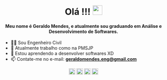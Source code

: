 <h1 align="center">Olá !!! <img src="https://raw.githubusercontent.com/kaueMarques/kaueMarques/master/hi.gif" width="30px"> </h1>
<h4 align="center">Meu nome é Geraldo Mendes, e atualmente sou graduando em Análise e Desenvolvimento de Softwares. </h4>

- 👷‍♂ Sou Engenheiro Civil 
- 💼 Atualmente trabalho como na PMSJP
- 🌱 Estou aprendendo a desenvolver softwares XD
- 📫 Contate-me no e-mail: **geraldomendes.eng@gmail.com**


<p align="center">
<a href="https://www.instagram.com/geraldo.mendes/" target="blank"><img align="center" src="https://cdn.jsdelivr.net/npm/simple-icons@3.0.1/icons/instagram.svg" alt="geraldomendes" height="20" width="20" /></a>
<a href="https://twitter.com/mendesgeraldoo" target="blank"><img align="center" src="https://cdn.jsdelivr.net/npm/simple-icons@3.0.1/icons/twitter.svg" alt="geraldomendes" height="20" width="20" /></a>
<a href="https://www.linkedin.com/in/geraldomendes/" target="blank"><img align="center" src="https://cdn.jsdelivr.net/npm/simple-icons@3.0.1/icons/linkedin.svg" alt="geraldomendes" height="20" width="20" /></a>
<a href="https://codesandbox.io/u/Geraldo.mendes" target="blank"><img align="center" src="https://cdn.jsdelivr.net/npm/simple-icons@3.0.1/icons/codesandbox.svg" alt="geraldomendes" height="20" width="20" /></a>
</p>
